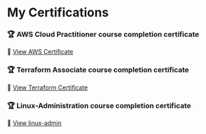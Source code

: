 # My Certifications
### 🏆 AWS Cloud Practitioner course completion certificate  
🔗 [View AWS Certificate](certificates/AWS-cert.md)  

### 🏆 Terraform Associate course completion certificate  
🔗 [View Terraform Certificate](certificates/Terraform.md)  

### 🏆 Linux-Administration course completion certificate
🔗 [View linux-admin](certificates/linux-administration.md)  
